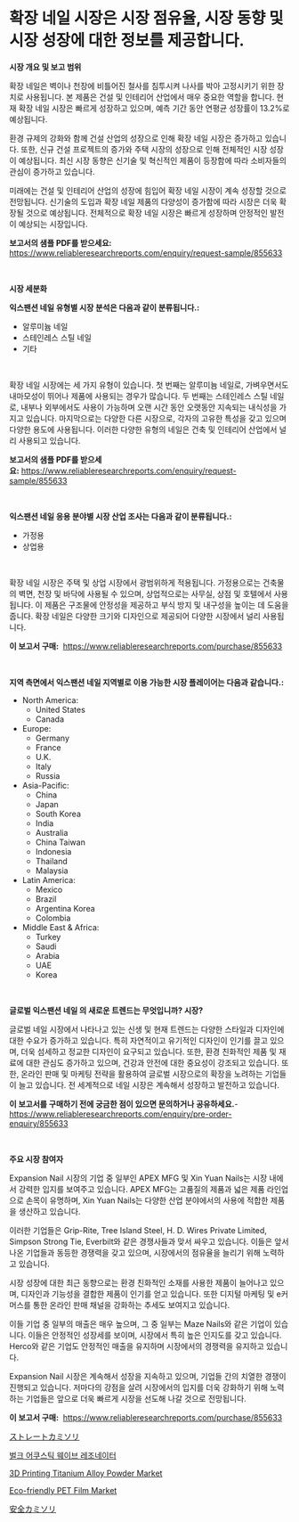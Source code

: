 <p><h1>확장 네일 시장은 시장 점유율, 시장 동향 및 시장 성장에 대한 정보를 제공합니다.</h1></p><p><strong>시장 개요 및 보고 범위</strong></p>
<p><p>확장 네일은 벽이나 천장에 비틀어진 철사를 침투시켜 나사를 박아 고정시키기 위한 장치로 사용됩니다. 본 제품은 건설 및 인테리어 산업에서 매우 중요한 역할을 합니다. 현재 확장 네일 시장은 빠르게 성장하고 있으며, 예측 기간 동안 연평균 성장률이 13.2%로 예상됩니다.</p><p>환경 규제의 강화와 함께 건설 산업의 성장으로 인해 확장 네일 시장은 증가하고 있습니다. 또한, 신규 건설 프로젝트의 증가와 주택 시장의 성장으로 인해 전체적인 시장 성장이 예상됩니다. 최신 시장 동향은 신기술 및 혁신적인 제품이 등장함에 따라 소비자들의 관심이 증가하고 있습니다.</p><p>미래에는 건설 및 인테리어 산업의 성장에 힘입어 확장 네일 시장이 계속 성장할 것으로 전망됩니다. 신기술의 도입과 확장 네일 제품의 다양성이 증가함에 따라 시장은 더욱 확장될 것으로 예상됩니다. 전체적으로 확장 네일 시장은 빠르게 성장하며 안정적인 발전이 예상되는 시장입니다.</p></p>
<p><strong>보고서의 샘플 PDF를 받으세요:</strong> <a href="https://www.reliableresearchreports.com/enquiry/request-sample/855633">https://www.reliableresearchreports.com/enquiry/request-sample/855633</a></p>
<p>&nbsp;</p>
<p><strong>시장 세분화</strong></p>
<p><strong>익스팬션 네일 유형별 시장 분석은 다음과 같이 분류됩니다.:</strong></p>
<p><ul><li>알루미늄 네일</li><li>스테인레스 스틸 네일</li><li>기타</li></ul></p>
<p>&nbsp;</p>
<p><p>확장 네일 시장에는 세 가지 유형이 있습니다. 첫 번째는 알루미늄 네일로, 가벼우면서도 내마모성이 뛰어나 제품에 사용되는 경우가 많습니다. 두 번째는 스테인레스 스틸 네일로, 내부나 외부에서도 사용이 가능하며 오랜 시간 동안 오랫동안 지속되는 내식성을 가지고 있습니다. 마지막으로는 다양한 다른 시장으로, 각자의 고유한 특성을 갖고 있으며 다양한 용도에 사용됩니다. 이러한 다양한 유형의 네일은 건축 및 인테리어 산업에서 널리 사용되고 있습니다.</p></p>
<p><strong>보고서의 샘플 PDF를 받으세요:</strong>&nbsp;<a href="https://www.reliableresearchreports.com/enquiry/request-sample/855633">https://www.reliableresearchreports.com/enquiry/request-sample/855633</a></p>
<p>&nbsp;</p>
<p><strong> 익스팬션 네일 응용 분야별 시장 산업 조사는 다음과 같이 분류됩니다.:</strong></p>
<p><ul><li>가정용</li><li>상업용</li></ul></p>
<p>&nbsp;</p>
<p><p>확장 네일 시장은 주택 및 상업 시장에서 광범위하게 적용됩니다. 가정용으로는 건축물의 벽면, 천장 및 바닥에 사용될 수 있으며, 상업적으로는 사무실, 상점 및 호텔에서 사용됩니다. 이 제품은 구조물에 안정성을 제공하고 부식 방지 및 내구성을 높이는 데 도움을 줍니다. 확장 네일은 다양한 크기와 디자인으로 제공되어 다양한 시장에서 널리 사용됩니다.</p></p>
<p><strong>이 보고서 구매:</strong>&nbsp; <a href="https://www.reliableresearchreports.com/purchase/855633">https://www.reliableresearchreports.com/purchase/855633</a></p>
<p>&nbsp;</p>
<p><strong>지역 측면에서 익스팬션 네일 지역별로 이용 가능한 시장 플레이어는 다음과 같습니다.:</strong></p>
<p><ul>
    <li>
        North America:
        <ul>
            <li>United States</li>
            <li>Canada</li>
        </ul>
    </li>
    <li>
        Europe:
        <ul>
            <li>Germany</li>
            <li>France</li>
            <li>U.K.</li>
            <li>Italy</li>
            <li>Russia</li>
        </ul>
    </li>
    <li>
        Asia-Pacific:
        <ul>
            <li>China</li>
            <li>Japan</li>
            <li>South Korea</li>
            <li>India</li>
            <li>Australia</li>
            <li>China Taiwan</li>
            <li>Indonesia</li>
            <li>Thailand</li>
            <li>Malaysia</li>
        </ul>
    </li>
    <li>
        Latin America:
        <ul>
            <li>Mexico</li>
            <li>Brazil</li>
            <li>Argentina Korea</li>
            <li>Colombia</li>
        </ul>
    </li>
    <li>
        Middle East & Africa:
        <ul>
            <li>Turkey</li>
            <li>Saudi</li>
            <li>Arabia</li>
            <li>UAE</li>
            <li>Korea</li>
        </ul>
    </li>
    </ul></p>
<p>&nbsp;</p>
<p><strong>글로벌 익스팬션 네일 의 새로운 트렌드는 무엇입니까? 시장?</strong></p>
<p><p>글로벌 네일 시장에서 나타나고 있는 신생 및 현재 트렌드는 다양한 스타일과 디자인에 대한 수요가 증가하고 있습니다. 특히 자연적이고 유기적인 디자인이 인기를 끌고 있으며, 더욱 섬세하고 정교한 디자인이 요구되고 있습니다. 또한, 환경 친화적인 제품 및 재료에 대한 관심도 증가하고 있으며, 건강과 안전에 대한 중요성이 강조되고 있습니다. 또한, 온라인 판매 및 마케팅 전략을 활용하여 글로벌 시장으로의 확장을 노려하는 기업들이 늘고 있습니다. 전 세계적으로 네일 시장은 계속해서 성장하고 발전하고 있습니다.</p></p>
<p><strong>이 보고서를 구매하기 전에 궁금한 점이 있으면 문의하거나 공유하세요.</strong>- <a href="https://www.reliableresearchreports.com/enquiry/pre-order-enquiry/855633">https://www.reliableresearchreports.com/enquiry/pre-order-enquiry/855633</a></p>
<p>&nbsp;</p>
<p><strong>주요 시장 참여자</strong></p>
<p><p>Expansion Nail 시장의 기업 중 일부인 APEX MFG 및 Xin Yuan Nails는 시장 내에서 강력한 입지를 보여주고 있습니다. APEX MFG는 고품질의 제품과 넓은 제품 라인업으로 손목이 유명하며, Xin Yuan Nails는 다양한 산업 분야에서의 사용에 적합한 제품을 생산하고 있습니다.</p><p>이러한 기업들은 Grip-Rite, Tree Island Steel, H. D. Wires Private Limited, Simpson Strong Tie, Everbilt와 같은 경쟁사들과 맞서 싸우고 있습니다. 이들은 앞서 나온 기업들과 동등한 경쟁력을 갖고 있으며, 시장에서의 점유율을 늘리기 위해 노력하고 있습니다.</p><p>시장 성장에 대한 최근 동향으로는 환경 친화적인 소재를 사용한 제품이 늘어나고 있으며, 디자인과 기능성을 결합한 제품이 인기를 얻고 있습니다. 또한 디지털 마케팅 및 e커머스를 통한 온라인 판매 채널을 강화하는 추세도 보여지고 있습니다.</p><p>이들 기업 중 일부의 매출은 매우 높으며, 그 중 일부는 Maze Nails와 같은 기업이 있습니다. 이들은 안정적인 성장세를 보이며, 시장에서 특히 높은 인지도를 갖고 있습니다. Herco와 같은 기업도 안정적인 매출을 유지하며 시장에서의 경쟁력을 유지하고 있습니다.</p><p>Expansion Nail 시장은 계속해서 성장을 지속하고 있으며, 기업들 간의 치열한 경쟁이 진행되고 있습니다. 저마다의 강점을 살려 시장에서의 입지를 더욱 강화하기 위해 노력하는 기업들은 앞으로 더욱 빠르게 시장을 선도해 나갈 것으로 전망됩니다.</p></p>
<p><strong>이 보고서 구매:</strong>&nbsp;&nbsp;<a href="https://www.reliableresearchreports.com/purchase/855633">https://www.reliableresearchreports.com/purchase/855633</a></p>
<p><p><a href="https://medium.com/@aminavandervort2023/%E3%82%B9%E3%83%88%E3%83%AC%E3%83%BC%E3%83%88%E3%83%AC%E3%82%A4%E3%82%B6%E3%83%BC%E3%83%9E%E3%83%BC%E3%82%B1%E3%83%83%E3%83%88%E3%81%AE%E5%B1%95%E6%9C%9B-%E6%A5%AD%E7%95%8C%E6%A6%82%E8%A6%81%E3%81%A8%E4%BA%88%E6%B8%AC-2024%E5%B9%B4%E3%81%8B%E3%82%892031%E5%B9%B4-d5ee841a5414">ストレートカミソリ</a></p><p><a href="https://medium.com/@wauicpi59728/%EB%B3%B5%EC%9D%8C%ED%8C%8C-%EA%B3%B5%EC%A7%84%EA%B8%B0-%EC%8B%9C%EC%9E%A5-%EC%9A%94%EC%86%8C-%ED%95%B4%EB%8F%85-%EC%8B%9C%EC%9E%A5-%EC%A0%90%EC%9C%A0%EC%9C%A8-%ED%8A%B8%EB%A0%8C%EB%93%9C-%EB%B0%8F-%EC%84%B1%EC%9E%A5-%ED%8C%A8%ED%84%B4-43a797676da4">벌크 어쿠스틱 웨이브 레조네이터</a></p><p><a href="https://issuu.com/reportprime-2/docs/3d-printing-titanium-alloy-powder-market-size-2030">3D Printing Titanium Alloy Powder Market</a></p><p><a href="https://issuu.com/reportprime-2/docs/eco-friendly-pet-film-market-size-2030.pptx">Eco-friendly PET Film Market</a></p><p><a href="https://medium.com/@aminavandervort2023/%E5%AE%89%E5%85%A8%E3%81%8B%E3%81%BF%E3%81%9D%E3%82%8A%E5%B8%82%E5%A0%B4%E3%81%AE%E5%8B%95%E5%90%91%E3%81%A8%E5%B8%82%E5%A0%B4%E5%88%86%E6%9E%90%E3%81%AF-2024%E5%B9%B4%E3%81%8B%E3%82%892031%E5%B9%B4%E3%81%BE%E3%81%A7%E3%81%AE%E6%9C%9F%E9%96%93%E3%81%AB%E3%81%A4%E3%81%84%E3%81%A6%E4%BA%88%E6%B8%AC%E3%81%95%E3%82%8C%E3%81%A6%E3%81%84%E3%81%BE%E3%81%99-6c7362ac761b">安全カミソリ</a></p></p>
